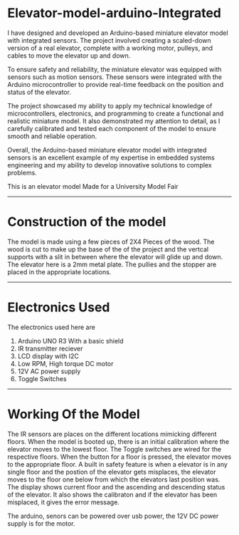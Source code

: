 # Elevator-model-arduino-Integrated
I have designed and developed an Arduino-based miniature elevator model with integrated sensors. The project involved creating a scaled-down version of a real elevator, complete with a working motor, pulleys, and cables to move the elevator up and down.

To ensure safety and reliability, the miniature elevator was equipped with sensors such as motion sensors. These sensors were integrated with the Arduino microcontroller to provide real-time feedback on the position and status of the elevator.

The project showcased my ability to apply my technical knowledge of microcontrollers, electronics, and programming to create a functional and realistic miniature model. It also demonstrated my attention to detail, as I carefully calibrated and tested each component of the model to ensure smooth and reliable operation.

Overall, the Arduino-based miniature elevator model with integrated sensors is an excellent example of my expertise in embedded systems engineering and my ability to develop innovative solutions to complex problems.

This is an elevator model Made for a University Model Fair
***

# Construction of the model
The model is made using a few pieces of 2X4 Pieces of the wood.
The wood is cut to make up the base of the of the project and the vertcal supports with a slit in between where the elevator will glide up and down.
The elevator here is a 2mm metal plate. The pullies and the stopper are placed in the appropriate locations.

***

# Electronics Used
The electronics used here are
1. Arduino UNO R3 With a basic shield
2. IR transmitter reciever
3. LCD display with I2C
4. Low RPM, High torque DC motor
5. 12V AC power supply
6. Toggle Switches
***

# Working Of the Model
The IR sensors are places on the different locations mimicking different floors.
When the model is booted up, there is an initial calibration where the elevator moves to the lowest floor.
The Toggle switches are wired for the respective floors. When the button for a floor is pressed, the elevator moves to the appropriate floor.
A built in safety feature is when a elevator is in any single floor and the postion of the elevator gets misplaces, the elevator moves to the floor one below from which the elevators last position was.
The display shows current floor and the ascending and descending status of the elevator. It also shows the calibraton and if the elevator has been misplaced, it gives the error message.

The arduino, senors can be powered over usb power, the 12V DC power supply is for the motor.


[pic1]: Elevator-model-arduino-Integrated/005.JPG
[pic2]: Elevator-model-arduino-Integrated/004.JPG
